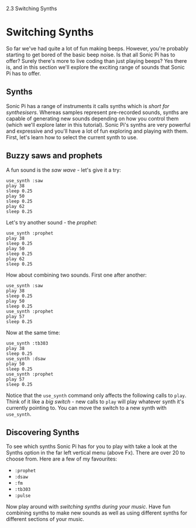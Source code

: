 2.3 Switching Synths

# Switching Synths

So far we've had quite a lot of fun making beeps. However, you're
probably starting to get bored of the basic beep noise. Is that all
Sonic Pi has to offer? Surely there's more to live coding than just
playing beeps? Yes there is, and in this section we'll explore the
exciting range of sounds that Sonic Pi has to offer.

## Synths

Sonic Pi has a range of instruments it calls synths which is *short for
synthesisers*. Whereas samples represent pre-recorded sounds, synths are
capable of generating new sounds depending on how you control them
(which we'll explore later in this tutorial). Sonic Pi's synths are very
powerful and expressive and you'll have a lot of fun exploring and
playing with them. First, let's learn how to select the current synth to
use.

## Buzzy saws and prophets

A fun sound is the *saw wave* - let's give it a try:

```
use_synth :saw
play 38
sleep 0.25
play 50
sleep 0.25
play 62
sleep 0.25
```

Let's try another sound - the *prophet*:

```
use_synth :prophet
play 38
sleep 0.25
play 50
sleep 0.25
play 62
sleep 0.25
```

How about combining two sounds. First one after another:

```
use_synth :saw
play 38
sleep 0.25
play 50
sleep 0.25
use_synth :prophet
play 57
sleep 0.25

```

Now at the same time:

```
use_synth :tb303
play 38
sleep 0.25
use_synth :dsaw
play 50
sleep 0.25
use_synth :prophet
play 57
sleep 0.25
```

Notice that the `use_synth` command only affects the following calls to
`play`. Think of it like a *big switch* - new calls to `play` will play
whatever synth it's currently pointing to. You can move the switch to a
new synth with `use_synth`.


## Discovering Synths

To see which synths Sonic Pi has for you to play with take a look at the
Synths option in the far left vertical menu (above Fx). There are
over 20 to choose from. Here are a few of my favourites:

* `:prophet`
* `:dsaw`
* `:fm`
* `:tb303`
* `:pulse`

Now play around with *switching synths during your music*. Have fun
combining synths to make new sounds as well as using different synths
for different sections of your music.
